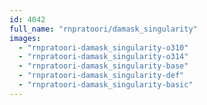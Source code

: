 ```yaml
---
id: 4042
full_name: "rnpratoori/damask_singularity"
images: 
  - "rnpratoori-damask_singularity-o310"
  - "rnpratoori-damask_singularity-o314"
  - "rnpratoori-damask_singularity-base"
  - "rnpratoori-damask_singularity-def"
  - "rnpratoori-damask_singularity-basic"
---
```

